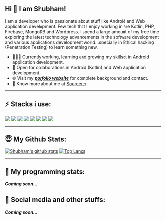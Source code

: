 ## Hi 👋 I am Shubham!

<!--
**shubhamp98/shubhamp98** is a ✨ _special_ ✨ repository because its `README.md` (this file) appears on your GitHub profile.

Visit: https://medium.com/swlh/explore-new-github-readme-feature-7d5cc21bf02f for more details

Here are some ideas to get you started:

- 🔭 I’m currently working on ...
- 🌱 I’m currently learning ...
- 👯 I’m looking to collaborate on ...
- 🤔 I’m looking for help with ...
- 💬 Ask me about ...
- 📫 How to reach me: ...
- 😄 Pronouns: ...
- ⚡ Fun fact: ...
-->

I am a developer who is passionate about stuff like Android and Web application development. Few tech that I enjoy working in are Kotlin, PHP, Firebase, MongoDB and Wordpress. 
I spend a large amount of my free time exploring the latest technology advancements in the software development and various applications development world...specially in Ethical hacking (Penetration Testing) to learn something new.

- 👨🏽‍💻 Currently working, learning and growing my skillset in Android application development.
- 🤝 Open for collaborations in Android (Kotlin) and Web Application development.
- 🌐 Visit my ***[porfolio website](https://shubhamp98.github.io/)*** for complete background and contact.
- 👨 Know more about me at [Sourcerer](https://shubhamp98.github.io/)

---
## ⚡ Stacks i use:

<img src="https://img.shields.io/badge/kotlin-%230095D5.svg?&style=for-the-badge&logo=kotlin&logoColor=white" /> <img src="https://img.shields.io/badge/php-%23777BB4.svg?&style=for-the-badge&logo=php&logoColor=white" /> <img src="https://img.shields.io/badge/html5%20-%23E34F26.svg?&style=for-the-badge&logo=html5&logoColor=white" /> <img src="https://img.shields.io/badge/css3%20-%231572B6.svg?&style=for-the-badge&logo=css3&logoColor=white" /> <img src="https://img.shields.io/badge/bootstrap%20-%23563D7C.svg?&style=for-the-badge&logo=bootstrap&logoColor=white" /> <img src="https://img.shields.io/badge/mysql-%2300f.svg?&style=for-the-badge&logo=mysql&logoColor=white" /> <img src="https://img.shields.io/badge/MongoDB-%234ea94b.svg?&style=for-the-badge&logo=mongodb&logoColor=white" /> <img src="https://img.shields.io/badge/Google%20Cloud-%234285F4?logo=google-cloud&logoColor=white&style=for-the-badge" />

---

## 😇 My Github Stats:

[![Shubham's github stats](https://github-readme-stats.vercel.app/api?username=shubhamp98&include_all_commits=true&count_private=true&show_icons=true&theme=algolia&hide=contribs&hide_border=true&line_height=24)](https://github.com/anuraghazra/github-readme-stats) [![Top Langs](https://github-readme-stats.vercel.app/api/top-langs/?username=shubhamp98&theme=algolia&layout=compact)](http://shubhamp98.github.io/)

---

## 🤖 My programming stats:
##### Coming soon...
<!--
[![Shubham's wakatime stats](https://github-readme-stats.vercel.app/api/wakatime?username=shubhamp98)](https://github.com/anuraghazra/github-readme-stats)
-->

## 💬 Social media and other stuffs: 
##### Coming soon...
<!--
[<img src="https://img.shields.io/badge/twitter-%231DA1F2.svg?&style=for-the-badge&logo=twitter&logoColor=white" />](https://twitter.com/USERNAME) [<img src="https://img.shields.io/badge/medium-%2312100E.svg?&style=for-the-badge&logo=medium&logoColor=white" />](https://medium.com/USERNAME)  [<img src="https://img.shields.io/badge/linkedin-%230077B5.svg?&style=for-the-badge&logo=linkedin&logoColor=white" />](https://www.linkedin.com/in/USERNAME/) [<img src = "https://img.shields.io/badge/instagram-%23E4405F.svg?&style=for-the-badge&logo=instagram&logoColor=white">](https://www.instagram.com/USERNAME/) [<img src = "https://img.shields.io/badge/facebook-%231877F2.svg?&style=for-the-badge&logo=facebook&logoColor=white">](https://www.facebook.com/USERNAME)
-->
